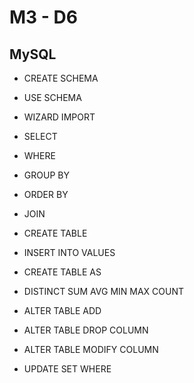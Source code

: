 # M3 - D6
## MySQL

- CREATE SCHEMA
- USE SCHEMA
- WIZARD IMPORT

- SELECT
- WHERE
- GROUP BY
- ORDER BY
- JOIN
- CREATE TABLE
- INSERT INTO VALUES
- CREATE TABLE AS
- DISTINCT SUM AVG MIN MAX COUNT
- ALTER TABLE ADD 
- ALTER TABLE DROP COLUMN
- ALTER TABLE MODIFY COLUMN
- UPDATE SET WHERE
